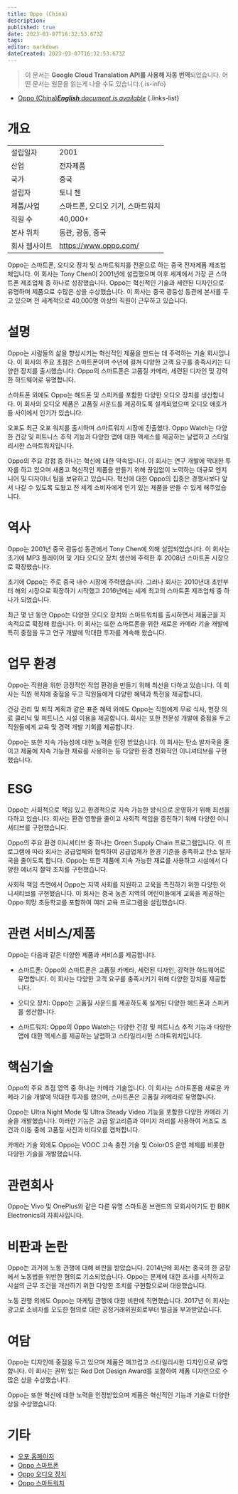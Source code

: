 ```yaml
---
title: Oppo (China)
description: 
published: true
date: 2023-03-07T16:32:53.673Z
tags: 
editor: markdown
dateCreated: 2023-03-07T16:32:53.673Z
---
```


> 이 문서는 **Google Cloud Translation API를 사용해 자동 번역**되었습니다.
어떤 문서는 원문을 읽는게 나을 수도 있습니다.{.is-info}



- [Oppo (China)***English** document is available*](/en/Knowledge-base/Dictionary/Company/oppo-china)
{.links-list}

# 개요

| | |
| --- | --- |
| 설립일자 | 2001 |
| 산업 | 전자제품 |
| 국가 | 중국 |
| 설립자 | 토니 첸 |
| 제품/사업 | 스마트폰, 오디오 기기, 스마트워치 |
| 직원 수 | 40,000+ |
| 본사 위치 | 동관, 광동, 중국 |
| 회사 웹사이트 | https://www.oppo.com/ |

Oppo는 스마트폰, 오디오 장치 및 스마트워치를 전문으로 하는 중국 전자제품 제조업체입니다. 이 회사는 Tony Chen이 2001년에 설립했으며 이후 세계에서 가장 큰 스마트폰 제조업체 중 하나로 성장했습니다. Oppo는 혁신적인 기술과 세련된 디자인으로 유명하며 제품으로 수많은 상을 수상했습니다. 이 회사는 중국 광둥성 동관에 본사를 두고 있으며 전 세계적으로 40,000명 이상의 직원이 근무하고 있습니다.

# 설명

Oppo는 사람들의 삶을 향상시키는 혁신적인 제품을 만드는 데 주력하는 기술 회사입니다. 이 회사의 주요 초점은 스마트폰이며 수년에 걸쳐 다양한 고객 요구를 충족시키는 다양한 장치를 출시했습니다. Oppo의 스마트폰은 고품질 카메라, 세련된 디자인 및 강력한 하드웨어로 유명합니다.

스마트폰 외에도 Oppo는 헤드폰 및 스피커를 포함한 다양한 오디오 장치를 생산합니다. 이 회사의 오디오 제품은 고품질 사운드를 제공하도록 설계되었으며 오디오 애호가들 사이에서 인기가 있습니다.

오포도 최근 오포 워치를 출시하며 스마트워치 시장에 진출했다. Oppo Watch는 다양한 건강 및 피트니스 추적 기능과 다양한 앱에 대한 액세스를 제공하는 날렵하고 스타일리시한 스마트워치입니다.

Oppo의 주요 강점 중 하나는 혁신에 대한 약속입니다. 이 회사는 연구 개발에 막대한 투자를 하고 있으며 새롭고 혁신적인 제품을 만들기 위해 끊임없이 노력하는 대규모 엔지니어 및 디자이너 팀을 보유하고 있습니다. 혁신에 대한 Oppo의 집중은 경쟁사보다 앞서 나갈 수 있도록 도왔고 전 세계 소비자에게 인기 있는 제품을 만들 수 있게 해주었습니다.

# 역사

Oppo는 2001년 중국 광둥성 동관에서 Tony Chen에 의해 설립되었습니다. 이 회사는 초기에 MP3 플레이어 및 기타 오디오 장치 생산에 주력한 후 2008년 스마트폰 시장으로 확장했습니다.

초기에 Oppo는 주로 중국 내수 시장에 주력했습니다. 그러나 회사는 2010년대 초반부터 해외 시장으로 확장하기 시작했고 2016년에는 세계 최고의 스마트폰 제조업체 중 하나가 되었습니다.

최근 몇 년 동안 Oppo는 다양한 오디오 장치와 스마트워치를 출시하면서 제품군을 지속적으로 확장해 왔습니다. 이 회사는 또한 스마트폰을 위한 새로운 카메라 기술 개발에 특히 중점을 두고 연구 개발에 막대한 투자를 계속해 왔습니다.

# 업무 환경

Oppo는 직원을 위한 긍정적인 작업 환경을 만들기 위해 최선을 다하고 있습니다. 이 회사는 직원 복지에 중점을 두고 직원들에게 다양한 혜택과 특전을 제공합니다.

건강 관리 및 퇴직 계획과 같은 표준 혜택 외에도 Oppo는 직원에게 무료 식사, 현장 의료 클리닉 및 피트니스 시설 이용을 제공합니다. 회사는 또한 전문성 개발에 중점을 두고 직원들에게 교육 및 경력 개발 기회를 제공합니다.

Oppo는 또한 지속 가능성에 대한 노력을 인정 받았습니다. 이 회사는 탄소 발자국을 줄이고 제품에 지속 가능한 재료를 사용하는 등 다양한 환경 친화적인 이니셔티브를 구현했습니다.

# ESG

Oppo는 사회적으로 책임 있고 환경적으로 지속 가능한 방식으로 운영하기 위해 최선을 다하고 있습니다. 회사는 환경 영향을 줄이고 사회적 책임을 증진하기 위해 다양한 이니셔티브를 구현했습니다.

Oppo의 주요 환경 이니셔티브 중 하나는 Green Supply Chain 프로그램입니다. 이 프로그램에 따라 회사는 공급업체와 협력하여 공급업체가 환경 기준을 충족하고 탄소 발자국을 줄이도록 합니다. Oppo는 또한 제품에 지속 가능한 재료를 사용하고 시설에서 다양한 에너지 절약 조치를 구현했습니다.

사회적 책임 측면에서 Oppo는 지역 사회를 지원하고 교육을 촉진하기 위한 다양한 이니셔티브를 구현했습니다. 이 회사는 중국 농촌 지역의 어린이들에게 교육을 제공하는 Oppo 희망 초등학교를 포함하여 여러 교육 프로그램을 설립했습니다.

# 관련 서비스/제품

Oppo는 다음과 같은 다양한 제품과 서비스를 제공합니다.

- 스마트폰: Oppo의 스마트폰은 고품질 카메라, 세련된 디자인, 강력한 하드웨어로 유명합니다. 이 회사는 다양한 고객 요구를 충족시키기 위해 다양한 장치를 제공합니다.

- 오디오 장치: Oppo는 고품질 사운드를 제공하도록 설계된 다양한 헤드폰과 스피커를 생산합니다.

- 스마트워치: Oppo의 Oppo Watch는 다양한 건강 및 피트니스 추적 기능과 다양한 앱에 대한 액세스를 제공하는 날렵하고 스타일리시한 스마트워치입니다.

# 핵심기술

Oppo의 주요 초점 영역 중 하나는 카메라 기술입니다. 이 회사는 스마트폰용 새로운 카메라 기술 개발에 막대한 투자를 했으며, 스마트폰은 고품질 카메라로 유명합니다.

Oppo는 Ultra Night Mode 및 Ultra Steady Video 기능을 포함한 다양한 카메라 기술을 개발했습니다. 이러한 기능은 고급 알고리즘과 이미지 처리를 사용하여 저조도 조건과 이동 중에 고품질 사진과 비디오를 캡처합니다.

카메라 기술 외에도 Oppo는 VOOC 고속 충전 기술 및 ColorOS 운영 체제를 비롯한 다양한 기술을 개발했습니다.

# 관련회사

Oppo는 Vivo 및 OnePlus와 같은 다른 유명 스마트폰 브랜드의 모회사이기도 한 BBK Electronics의 자회사입니다.

# 비판과 논란

Oppo는 과거에 노동 관행에 대해 비판을 받았습니다. 2014년에 회사는 중국의 한 공장에서 노동법을 위반한 혐의로 기소되었습니다. Oppo는 문제에 대한 조사를 시작하고 시설의 근무 조건을 개선하기 위한 다양한 조치를 구현함으로써 대응했습니다.

노동 관행 외에도 Oppo는 마케팅 관행에 대한 비판에 직면했습니다. 2017년 이 회사는 광고로 소비자를 오도한 혐의로 대만 공정거래위원회로부터 벌금을 부과받았습니다.

# 여담

Oppo는 디자인에 중점을 두고 있으며 제품은 매끄럽고 스타일리시한 디자인으로 유명합니다. 이 회사는 권위 있는 Red Dot Design Award를 포함하여 제품 디자인으로 수많은 상을 수상했습니다.

Oppo는 또한 혁신에 대한 노력을 인정받았으며 제품은 혁신적인 기능과 기술로 다양한 상을 수상했습니다.

# 기타

- [오포 홈페이지](https://www.oppo.com/)
- [Oppo 스마트폰](https://www.oppo.com/en/smartphones/)
- [Oppo 오디오 장치](https://www.oppo.com/en/audio/)
- [Oppo 스마트워치](https://www.oppo.com/en/watches/)